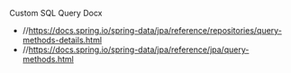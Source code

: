 Custom SQL Query Docx
- //https://docs.spring.io/spring-data/jpa/reference/repositories/query-methods-details.html
- //https://docs.spring.io/spring-data/jpa/reference/jpa/query-methods.html